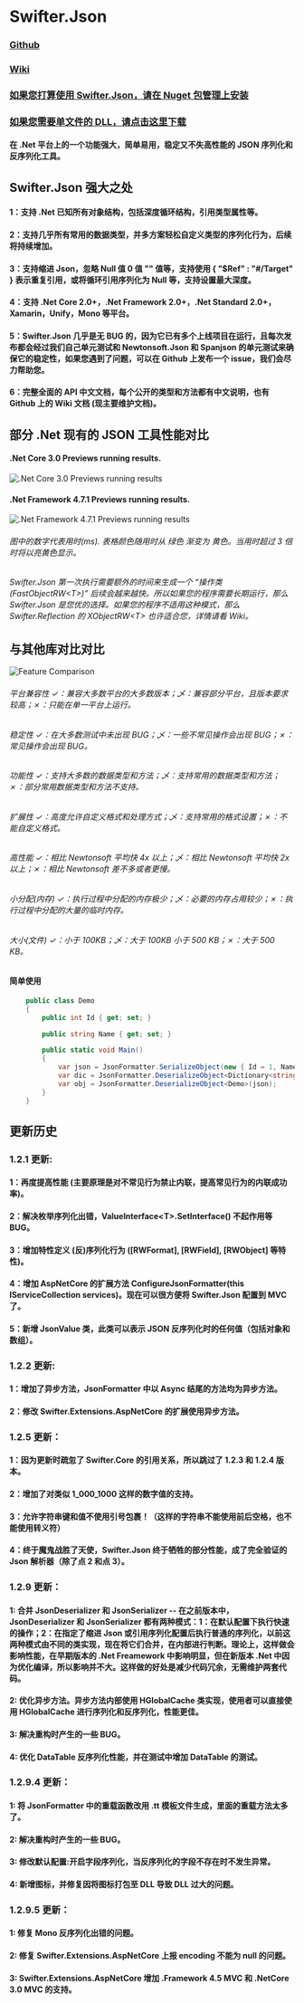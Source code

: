 # Swifter.Json

### [Github](https://github.com/Dogwei/Swifter.Json)

### [Wiki](https://github.com/Dogwei/Swifter.Json/wiki)

### [如果您打算使用 Swifter.Json，请在 Nuget 包管理上安装](https://www.nuget.org/packages/Swifter.Json/)

### [如果您需要单文件的 DLL，请点击这里下载](https://github.com/Dogwei/Swifter.Json/tree/master/Swifter.Merged)

#### 在 .Net 平台上的一个功能强大，简单易用，稳定又不失高性能的 JSON 序列化和反序列化工具。

## Swifter.Json 强大之处
#### 1：支持 .Net 已知所有对象结构，包括深度循环结构，引用类型属性等。
#### 2：支持几乎所有常用的数据类型，并多方案轻松自定义类型的序列化行为，后续将持续增加。
#### 3：支持缩进 Json，忽略 Null 值 0 值 "" 值等，支持使用 { "$Ref" : "#/Target" } 表示重复引用，或将循环引用序列化为 Null 等，支持设置最大深度。
#### 4：支持 .Net Core 2.0+，.Net Framework 2.0+，.Net Standard 2.0+，Xamarin，Unify，Mono 等平台。
#### 5：Swifter.Json 几乎是无 BUG 的，因为它已有多个上线项目在运行，且每次发布都会经过我们自己单元测试和 Newtonsoft.Json 和 Spanjson 的单元测试来确保它的稳定性，如果您遇到了问题，可以在 Github 上发布一个 issue，我们会尽力帮助您。
#### 6：完整全面的 API 中文文档，每个公开的类型和方法都有中文说明，也有 Github 上的 Wiki 文档 (现主要维护文档)。

## 部分 .Net 现有的 JSON 工具性能对比

#### .Net Core 3.0 Previews running results.

![.Net Core 3.0 Previews running results](benchmark.png)

#### .Net Framework 4.7.1 Previews running results.

![.Net Framework 4.7.1 Previews running results](benckmark_for_framework_4.7.1.png)

###### 图中的数字代表用时(ms). 表格颜色随用时从 绿色 渐变为 黄色。当用时超过 3 倍时将以亮黄色显示。
###### Swifter.Json 第一次执行需要额外的时间来生成一个 “操作类(FastObjectRW&lt;T&gt;)” 后续会越来越快。所以如果您的程序需要长期运行，那么 Swifter.Json 是您优的选择。如果您的程序不适用这种模式，那么 Swifter.Reflection 的 XObjectRW&lt;T&gt; 也许适合您，详情请看 Wiki。

## 与其他库对比对比

![Feature Comparison](Features.png)

###### 平台兼容性     ✓：兼容大多数平台的大多数版本；乄：兼容部分平台，且版本要求较高；✗：只能在单一平台上运行。
###### 稳定性         ✓：在大多数测试中未出现 BUG；乄：一些不常见操作会出现 BUG；✗：常见操作会出现 BUG。
###### 功能性         ✓：支持大多数的数据类型和方法；乄：支持常用的数据类型和方法；✗：部分常用数据类型和方法不支持。
###### 扩展性         ✓：高度允许自定义格式和处理方式；乄：支持常用的格式设置；✗：不能自定义格式。
###### 高性能         ✓：相比 Newtonsoft 平均快 4x 以上；乄：相比 Newtonsoft 平均快 2x 以上；✗：相比 Newtonsoft 差不多或者更慢。
###### 小分配(内存)   ✓：执行过程中分配的内存极少；乄：必要的内存占用较少；✗：执行过程中分配的大量的临时内存。
###### 大小(文件)     ✓：小于 100KB；乄：大于 100KB 小于 500 KB；✗：大于 500 KB。

#### 简单使用

```C#
    public class Demo
    {
        public int Id { get; set; }

        public string Name { get; set; }

        public static void Main()
        {
            var json = JsonFormatter.SerializeObject(new { Id = 1, Name = "Dogwei" });
            var dic = JsonFormatter.DeserializeObject<Dictionary<string, object>>(json);
            var obj = JsonFormatter.DeserializeObject<Demo>(json);
        }
    }
```

## 更新历史

### 1.2.1 更新:

#### 1：再度提高性能 (主要原理是对不常见行为禁止内联，提高常见行为的内联成功率)。
#### 2：解决枚举序列化出错，ValueInterface&lt;T&gt;.SetInterface() 不起作用等 BUG。
#### 3：增加特性定义 (反)序列化行为 ([RWFormat], [RWField], [RWObject] 等特性)。
#### 4：增加 AspNetCore 的扩展方法 ConfigureJsonFormatter(this IServiceCollection services)。现在可以很方便将 Swifter.Json 配置到 MVC 了。
#### 5：新增 JsonValue 类，此类可以表示 JSON 反序列化时的任何值（包括对象和数组）。

### 1.2.2 更新:

#### 1：增加了异步方法，JsonFormatter 中以 Async 结尾的方法均为异步方法。
#### 2：修改 Swifter.Extensions.AspNetCore 的扩展使用异步方法。


### 1.2.5 更新：

#### 1：因为更新时疏忽了 Swifter.Core 的引用关系，所以跳过了 1.2.3 和 1.2.4 版本。
#### 2：增加了对类似 1_000_1000 这样的数字值的支持。
#### 3：允许字符串键和值不使用引号包裹！（这样的字符串不能使用前后空格，也不能使用转义符）
#### 4：终于魔鬼战胜了天使，Swifter.Json 终于牺牲的部分性能，成了完全验证的 Json 解析器（除了点 2 和点 3）。


### 1.2.9 更新：
#### 1: 合并 JsonDeserializer 和 JsonSerializer -- 在之前版本中，JsonDeserializer 和 JsonSerializer 都有两种模式：1：在默认配置下执行快速的操作；2：在指定了缩进 Json 或引用序列化配置后执行普通的序列化，以前这两种模式由不同的类实现，现在将它们合并，在内部进行判断。理论上，这样做会影响性能，在早期版本的 .Net Freamework 中影响明显，但在新版本 .Net 中因为优化编译，所以影响并不大。这样做的好处是减少代码冗余，无需维护两套代码。
#### 2: 优化异步方法。异步方法内部使用 HGlobalCache 类实现，使用者可以直接使用 HGlobalCache 进行序列化和反序列化，性能更佳。
#### 3: 解决重构时产生的一些 BUG。
#### 4: 优化 DataTable 反序列化性能，并在测试中增加 DataTable 的测试。

### 1.2.9.4 更新：
#### 1: 将 JsonFormatter 中的重载函数改用 .tt 模板文件生成，里面的重载方法太多了。
#### 2: 解决重构时产生的一些 BUG。
#### 3: 修改默认配置:开启字段序列化，当反序列化的字段不存在时不发生异常。
#### 4: 新增图标，并修复因将图标打包至 DLL 导致 DLL 过大的问题。

### 1.2.9.5 更新：
#### 1: 修复 Mono 反序列化出错的问题。
#### 2: 修复 Swifter.Extensions.AspNetCore 上报 encoding 不能为 null 的问题。
#### 3: Swifter.Extensions.AspNetCore 增加 .Framework 4.5 MVC 和 .NetCore 3.0 MVC 的支持。
